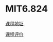 # MIT6.824

[课程地址](https://pdos.csail.mit.edu/6.824/index.html)

[课程评价](https://conanhujinming.github.io/comments-for-awesome-courses/%E5%88%86%E5%B8%83%E5%BC%8F%E7%B3%BB%E7%BB%9F/MIT6.824%E5%88%86%E5%B8%83%E5%BC%8F%E7%B3%BB%E7%BB%9F/)

